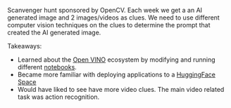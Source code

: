 Scanvenger hunt sponsored by OpenCV. Each week we get a an AI generated image and 2 images/videos as clues. We need to use different computer vision techniques on the clues to determine the prompt that created the AI generated image.

Takeaways:

- Learned about the [Open VINO](https://docs.openvino.ai/latest/index.html) ecosystem by modifying and running different [notebooks](https://github.com/openvinotoolkit/openvino_notebooks). 
- Became more familiar with deploying applications to a [HuggingFace Space](https://huggingface.co/spaces)
- Would have liked to see have more video clues. The main video related task was action recognition.
